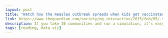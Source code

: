 ```yaml
---
layout: post
title: "Watch how the measles outbreak spreads when kids get vaccinated – and when they don't"
link: https://www.theguardian.com/society/ng-interactive/2015/feb/05/-sp-watch-how-measles-outbreak-spreads-when-kids-get-vaccinated
description: If you take 10 communities and run a simulation, it’s easy to see why we need as many members of the ‘herd’ as possible to get vaccines – before it’s too late
tags: [reading, data viz]
---
```

